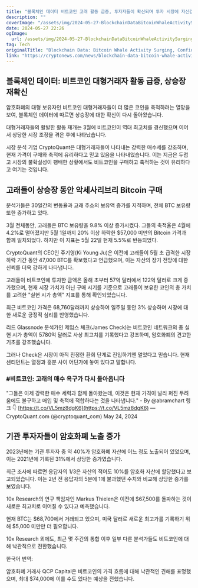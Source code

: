 ```yaml
---
title: "블록체인 데이터 비트코인 고래 활동 급증, 투자자들이 확신되며 투자 시장에 자신감 회복되고 있습니다"
description: ""
coverImage: "/assets/img/2024-05-27-BlockchainDataBitcoinWhaleActivitySurgingConfidenceinBullMarketReturning_thumbnail.png"
date: 2024-05-27 22:26
ogImage: 
  url: /assets/img/2024-05-27-BlockchainDataBitcoinWhaleActivitySurgingConfidenceinBullMarketReturning_thumbnail.png
tag: Tech
originalTitle: "Blockchain Data: Bitcoin Whale Activity Surging, Confidence in Bull Market Returning"
link: "https://cryptonews.com/news/blockchain-data-bitcoin-whale-activity-surging-confidence-in-bull-market-returning.htm"
---
```



## 블록체인 데이터: 비트코인 대형거래자 활동 급증, 상승장 재확신

암호화폐의 대형 보유자인 비트코인 대형거래자들이 더 많은 코인을 축적하려는 열망을 보여, 블록체인 데이터에 따르면 상승장에 대한 확신이 다시 돌아왔습니다.

대형거래자들의 활발한 활동 재개는 3월에 비트코인이 역대 최고치를 경신했으며 이어서 상당한 시장 조정을 겪은 후에 나타났습니다.

시장 분석 기업 CryptoQuant은 대형거래자들이 나타내는 강력한 매수세를 강조하며, 현재 가격이 구매와 축적에 유리하다고 믿고 있음을 나타내었습니다. 이는 지금은 두렵고 시장의 불확실성이 팽배한 상황에서도 비트코인을 구매하고 축적하는 것이 유리하다고 여기는 것입니다.

<div class="content-ad"></div>

## 고래들이 상승장 동안 악세사리브리 Bitcoin 구매

분석가들은 30일간의 변동율과 고래 주소의 보유액 증가를 지적하며, 전체 BTC 보유량 또한 증가하고 있다.

3월 전체동안, 고래들은 BTC 보유량을 9.8% 이상 증가시켰다. 그들의 축적율은 4월에 4.2%로 떨어졌지만 5월 1일까지 20% 이상 하락한 $57,000 미만의 Bitcoin 가격과 함께 일치되었다. 하지만 이 지표는 5월 22일 현재 5.5%로 반등되었다.

<div class="content-ad"></div>

CryptoQuant의 CEO인 주기영(Ki Young Ju)은 이전에 고래들이 5월 초 급격한 시장 하락 기간 동안 47,000 BTC를 확보했다고 언급했으며, 이는 자산의 장기 전망에 대한 신뢰를 더욱 강하게 나타냅니다.

고래들이 비트코인에 투자한 금액은 올해 초부터 57억 달러에서 122억 달러로 크게 증가했으며, 현재 시장 가치가 아닌 구매 시기를 기준으로 고래들이 보유한 코인의 총 가치를 고려한 "실현 시가 총액" 지표를 통해 확인되었습니다.

최근 비트코인 가격은 68,760달러까지 상승하여 일주일 동안 3% 상승하며 시장에 대한 새로운 긍정적 심리를 반영했습니다.

리드 Glassnode 분석가인 제임스 체크(James Check)는 비트코인 네트워크의 총 실현 시가 총액이 5780억 달러로 사상 최고치를 기록했다고 강조하며, 암호화폐의 견고한 기초를 강조했습니다.

<div class="content-ad"></div>

그러나 Check은 시장이 아직 진정한 환희 단계로 진입하기엔 멀었다고 믿습니다. 현재 센티먼트는 열정과 흥분 사이 어딘가에 놓여 있다고 말합니다. 

### #비트코인: 고래의 매수 욕구가 다시 돌아옵니다
"그들은 이제 강력한 매수 세력과 함께 돌아왔는데, 이것은 현재 가격이 널리 퍼진 두려움에도 불구하고 매입 및 축적에 적합하다는 것을 나타냅니다." - By @abramchart
링크 👇 [https://t.co/VL5mz8dgK6](https://t.co/VL5mz8dgK6)
— CryptoQuant.com (@cryptoquant_com) May 24, 2024

## 기관 투자자들이 암호화폐 노출 증가

2023년에는 기관 투자자 중 약 40%가 암호화폐 자산에 어느 정도 노출되어 있었으며, 이는 2021년에 기록된 31%에서 상당한 증가였습니다.

<div class="content-ad"></div>

최근 조사에 따르면 응답자의 1/3은 자산의 적어도 10%를 암호화 자산에 할당했다고 보고되었습니다. 이는 2년 전 응답자의 5분에 1에 불과했던 수치와 비교해 상당한 증가를 보였습니다.

10x Research의 연구 책임자인 Markus Thielen은 이전에 $67,500를 돌파하는 것이 새로운 최고치로 이어질 수 있다고 예측했습니다.

현재 BTC는 $68,700에서 거래되고 있으며, 미국 달러로 새로운 최고가를 기록하기 위해 $5,000 미만만 더 필요합니다.

10x Research 외에도, 최근 몇 주간의 통합 이후 일부 다른 분석가들도 비트코인에 대해 낙관적으로 전환했습니다.

<div class="content-ad"></div>

한국어 번역: 

암호화폐 거래사 QCP Capital은 비트코인의 가격 흐름에 대해 낙관적인 견해를 표명했으며, 최대 $74,000에 이를 수도 있다는 예상을 전했습니다.